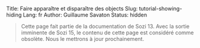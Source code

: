 Title: Faire apparaître et disparaître des objects
Slug: tutorial-showing-hiding
Lang: fr
Author: Guillaume Savaton
Status: hidden

> Cette page fait partie de la documentation de Sozi 13.
> Avec la sortie imminente de Sozi 15, le contenu de cette page
> est considéré comme obsolète.
> Nous le mettrons à jour prochainement.

<!-- TODO -->

